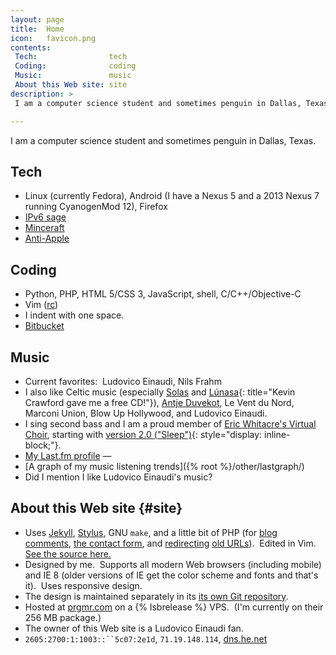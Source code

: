 ```yaml
---
layout: page
title:  Home
icon:   favicon.png
contents:
 Tech:                tech
 Coding:              coding
 Music:               music
 About this Web site: site
description: >
 I am a computer science student and sometimes penguin in Dallas, Texas.

---
```


I am a computer science student and sometimes penguin in Dallas, Texas.

## Tech

* Linux (currently Fedora), Android (I have a Nexus 5 and a 2013 Nexus 7
  running CyanogenMod 12), Firefox
* [IPv6 sage](http://ipv6.he.net/certification/scoresheet.php?pass_name=scottywz)
* [Minceraft](https://craft.bnay.me/)
* [Anti-Apple](https://www.stallman.org/apple.html)

## Coding

* Python, PHP, HTML 5/CSS 3, JavaScript, shell, C/C++/Objective-C
* Vim ([rc](https://s.zeid.me/vimrc))
* I indent with one space.
* [Bitbucket](http://code.s.zeid.me/)

## Music

* Current favorites:  Ludovico Einaudi, Nils Frahm
* I also like Celtic music (especially [Solas][] and [Lúnasa][]{: title="Kevin Crawford gave me a free CD!"}), [Antje Duvekot][Antje],
  Le Vent du Nord, Marconi Union, Blow Up Hollywood, and Ludovico Einaudi.
* I sing second bass and I am a proud member of [Eric Whitacre's Virtual Choir][EWVC],
  starting with [version 2.0 ("Sleep")][Sleep]{: style="display: inline-block;"}.
* [My Last.fm profile](https://www.last.fm/user/ScottyWZ)
  <span class="fill-in-last-fm-status hide"> — </span>
* [A graph of my music listening trends]({% root %}/other/lastgraph/)
* Did I mention I like Ludovico Einaudi's music?

[Solas]:     http://www.solasmusic.com/
[Lúnasa]:    http://www.lunasa.ie/
[Antje]:     http://www.antjeduvekot.com/
[EWVC]:      http://ericwhitacre.com/the-virtual-choir
[Sleep]:     https://www.youtube.com/watch?v=6WhWDCw3Mng

## About this Web site {#site}

* Uses [Jekyll](https://github.com/jekyll/jekyll),
  [Stylus](https://learnboost.github.io/stylus/),
  GNU `make`, and a little bit of PHP (for
  [blog comments](http://code.s.zeid.me/freecomment),
  [the contact form](http://code.s.zeid.me/site/src/master/contact/), and
  [redirecting](http://code.s.zeid.me/site-design/src/master/static/redirect.php)
  [old URLs](http://code.s.zeid.me/site/src/master/_redirects)).  Edited in Vim. 
  [See the source here.](http://code.s.zeid.me/site/src)
* Designed by me.  Supports all modern Web browsers (including mobile) and
  IE 8 (older versions of IE get the color scheme and fonts and that's it). 
  Uses responsive design.
* The design is maintained separately in its
  [its own Git repository](http://code.s.zeid.me/site-design).
* Hosted at [prgmr.com](http://prgmr.com/) on a {% lsbrelease %} VPS. 
  (I'm currently on their 256 MB package.)
* The owner of this Web site is a Ludovico Einaudi fan.
* `2605:2700:1:1003::``5c07:2e1d`, `71.19.148.114`, [dns.he.net](https://dns.he.net)
